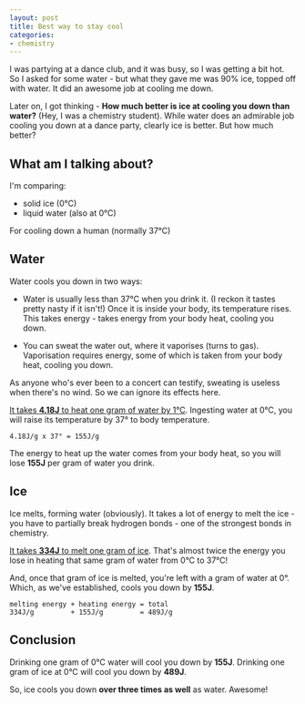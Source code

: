```yaml
---
layout: post
title: Best way to stay cool
categories:
- chemistry
---
```


I was partying at a dance club, and it was busy, so I was getting a bit hot. So
I asked for some water - but what they gave me was 90% ice, topped off with
water. It did an awesome job at cooling me down.

Later on, I got thinking - **How much better is ice at cooling you down than
water?** (Hey, I was a chemistry student). While water does an admirable job
cooling you down at a dance party, clearly ice is better. But how much better?

## What am I talking about?

I'm comparing:

- solid ice (0°C)
- liquid water (also at 0°C)

For cooling down a human (normally 37°C)

## Water

Water cools you down in two ways:

- Water is usually less than 37°C when you drink it. (I reckon it tastes pretty
  nasty if it isn't!) Once it is inside your body, its temperature rises. This
  takes energy - takes energy from your body heat, cooling you down.

- You can sweat the water out, where it vaporises (turns to gas). Vaporisation
  requires energy, some of which is taken from your body heat, cooling you
  down.

As anyone who's ever been to a concert can testify, sweating is useless when
there's no wind. So we can ignore its effects here.

[It takes **4.18J** to heat one gram of water by 1°C](http://www.wolframalpha.com/input/?i=heat+capacity+of+water&a=*C.heat+capacity-_*ChemicalProperty.dflt-&a=*DPClash.ChemicalP.heat+capacity-_*SpecificHeatCapacity-). Ingesting
water at 0°C, you will raise its temperature by 37° to body
temperature. 

    4.18J/g x 37° = 155J/g

The energy to heat up the water comes from your body heat, so you will lose
**155J** per gram of water you drink.

## Ice

Ice melts, forming water (obviously). It takes a lot of energy to melt the
ice - you have to partially break hydrogen bonds - one of the strongest bonds
in chemistry. 

[It takes **334J** to melt one gram of ice](http://www.wolframalpha.com/input/?i=enthalpy+of+fusion+of+water&a=*DPClash.ChemicalP.enthalpy+of+fusion-_*SpecificFusionHeat-). That's almost twice the energy you
lose in heating that same gram of water from 0°C to 37°C!

And, once that gram of ice is melted, you're left with a gram of water at 0°.
Which, as we've established, cools you down by **155J**.

    melting energy + heating energy = total
    334J/g         + 155J/g         = 489J/g

## Conclusion
Drinking one gram of 0°C water will cool you down by **155J**.
Drinking one gram of ice at 0°C will cool you down by **489J**.

So, ice cools you down **over three times as well** as water. Awesome!
